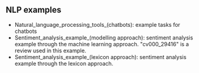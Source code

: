 ## NLP examples
- Natural_language_processing_tools_(chatbots): example tasks for chatbots
- Sentiment_analysis_example_(modelling approach): sentiment analysis example through the machine learning approach. "cv000_29416" is a review used in this example.
- Sentiment_analysis_example_(lexicon approach): sentiment analysis example through the lexicon approach.
